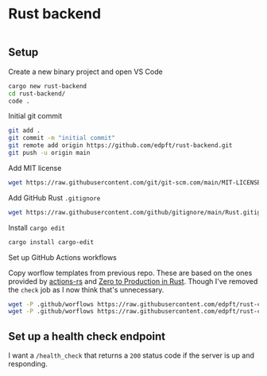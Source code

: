 # Rust backend

```sh

```

## Setup

Create a new binary project and open VS Code

```sh
cargo new rust-backend
cd rust-backend/
code .
```

Initial git commit

```sh
git add .
git commit -m "initial commit"
git remote add origin https://github.com/edpft/rust-backend.git
git push -u origin main 
```

Add MIT license

```sh
wget https://raw.githubusercontent.com/git/git-scm.com/main/MIT-LICENSE.txt -O MIT-LICENSE
```

Add GitHub Rust `.gitignore`

```sh
wget https://raw.githubusercontent.com/github/gitignore/main/Rust.gitignore -O .gitignore
```

Install `cargo edit`

```sh
cargo install cargo-edit
```

Set up GitHub Actions workflows

Copy worflow templates from previous repo. These are based on the ones provided by [actions-rs](https://github.com/actions-rs)
and [Zero to Production in Rust](https://github.com/LukeMathWalker/zero-to-production). Though I've removed the `check` job as I now
think that's unnecessary.

```sh
wget -P .github/worflows https://raw.githubusercontent.com/edpft/rust-calendar-app/main/.github/workflows/general.yml
wget -P .github/worflows https://raw.githubusercontent.com/edpft/rust-calendar-app/main/.github/workflows/audit-on-push.yml
```

## Set up a health check endpoint

I want a `/health_check` that returns a `200` status code if the server is up and responding. 
